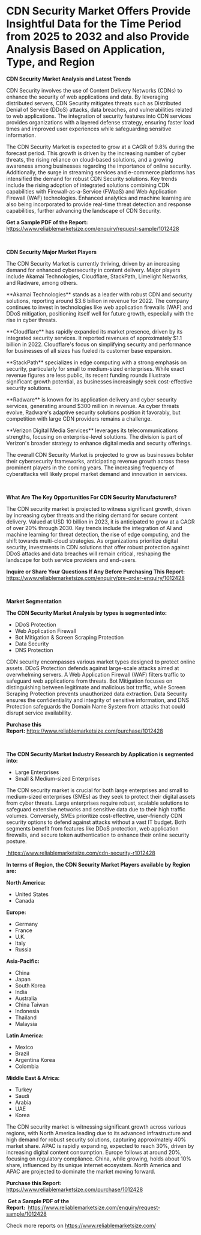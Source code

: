 <p><h1>CDN Security Market Offers Provide Insightful Data for the Time Period from 2025 to 2032 and also Provide Analysis Based on Application, Type, and Region</h1></p><p><strong>CDN Security Market Analysis and Latest Trends</strong></p>
<p><p>CDN Security involves the use of Content Delivery Networks (CDNs) to enhance the security of web applications and data. By leveraging distributed servers, CDN Security mitigates threats such as Distributed Denial of Service (DDoS) attacks, data breaches, and vulnerabilities related to web applications. The integration of security features into CDN services provides organizations with a layered defense strategy, ensuring faster load times and improved user experiences while safeguarding sensitive information.</p><p>The CDN Security Market is expected to grow at a CAGR of 9.8% during the forecast period. This growth is driven by the increasing number of cyber threats, the rising reliance on cloud-based solutions, and a growing awareness among businesses regarding the importance of online security. Additionally, the surge in streaming services and e-commerce platforms has intensified the demand for robust CDN Security solutions. Key trends include the rising adoption of integrated solutions combining CDN capabilities with Firewall-as-a-Service (FWaaS) and Web Application Firewall (WAF) technologies. Enhanced analytics and machine learning are also being incorporated to provide real-time threat detection and response capabilities, further advancing the landscape of CDN Security.</p></p>
<p><strong>Get a Sample PDF of the Report:&nbsp;</strong> <a href="https://www.reliablemarketsize.com/enquiry/request-sample/1012428?utm_campaign=2593&utm_medium=2&utm_source=Github&utm_content=ia&utm_term=05032025&utm_id=cdn-security">https://www.reliablemarketsize.com/enquiry/request-sample/1012428</a></p>
<p>&nbsp;</p>
<p><strong>CDN Security Major Market Players</strong></p>
<p><p>The CDN Security Market is currently thriving, driven by an increasing demand for enhanced cybersecurity in content delivery. Major players include Akamai Technologies, Cloudflare, StackPath, Limelight Networks, and Radware, among others.</p><p>**Akamai Technologies** stands as a leader with robust CDN and security solutions, reporting around $3.6 billion in revenue for 2022. The company continues to invest in technologies like web application firewalls (WAF) and DDoS mitigation, positioning itself well for future growth, especially with the rise in cyber threats.</p><p>**Cloudflare** has rapidly expanded its market presence, driven by its integrated security services. It reported revenues of approximately $1.1 billion in 2022. Cloudflare's focus on simplifying security and performance for businesses of all sizes has fueled its customer base expansion.</p><p>**StackPath** specializes in edge computing with a strong emphasis on security, particularly for small to medium-sized enterprises. While exact revenue figures are less public, its recent funding rounds illustrate significant growth potential, as businesses increasingly seek cost-effective security solutions.</p><p>**Radware** is known for its application delivery and cyber security services, generating around $300 million in revenue. As cyber threats evolve, Radware's adaptive security solutions position it favorably, but competition with large CDN providers remains a challenge.</p><p>**Verizon Digital Media Services** leverages its telecommunications strengths, focusing on enterprise-level solutions. The division is part of Verizon's broader strategy to enhance digital media and security offerings.</p><p>The overall CDN Security Market is projected to grow as businesses bolster their cybersecurity frameworks, anticipating revenue growth across these prominent players in the coming years. The increasing frequency of cyberattacks will likely propel market demand and innovation in services.</p></p>
<p>&nbsp;</p>
<p><strong>What Are The Key Opportunities For CDN Security Manufacturers?</strong></p>
<p><p>The CDN security market is projected to witness significant growth, driven by increasing cyber threats and the rising demand for secure content delivery. Valued at USD 10 billion in 2023, it is anticipated to grow at a CAGR of over 20% through 2030. Key trends include the integration of AI and machine learning for threat detection, the rise of edge computing, and the shift towards multi-cloud strategies. As organizations prioritize digital security, investments in CDN solutions that offer robust protection against DDoS attacks and data breaches will remain critical, reshaping the landscape for both service providers and end-users.</p></p>
<p><strong>Inquire or Share Your Questions If Any Before Purchasing This Report:</strong> <a href="https://www.reliablemarketsize.com/enquiry/pre-order-enquiry/1012428?utm_campaign=2593&utm_medium=2&utm_source=Github&utm_content=ia&utm_term=05032025&utm_id=cdn-security">https://www.reliablemarketsize.com/enquiry/pre-order-enquiry/1012428</a></p>
<p>&nbsp;</p>
<p><strong>Market Segmentation</strong></p>
<p><strong>The CDN Security Market Analysis by types is segmented into:</strong></p>
<p><ul><li>DDoS Protection</li><li>Web Application Firewall</li><li>Bot Mitigation & Screen Scraping Protection</li><li>Data Security</li><li>DNS Protection</li></ul></p>
<p><p>CDN security encompasses various market types designed to protect online assets. DDoS Protection defends against large-scale attacks aimed at overwhelming servers. A Web Application Firewall (WAF) filters traffic to safeguard web applications from threats. Bot Mitigation focuses on distinguishing between legitimate and malicious bot traffic, while Screen Scraping Protection prevents unauthorized data extraction. Data Security ensures the confidentiality and integrity of sensitive information, and DNS Protection safeguards the Domain Name System from attacks that could disrupt service availability.</p></p>
<p><strong>Purchase this Report:&nbsp;</strong><a href="https://www.reliablemarketsize.com/purchase/1012428?utm_campaign=2593&utm_medium=2&utm_source=Github&utm_content=ia&utm_term=05032025&utm_id=cdn-security">https://www.reliablemarketsize.com/purchase/1012428</a></p>
<p>&nbsp;</p>
<p><strong>The CDN Security Market Industry Research by Application is segmented into:</strong></p>
<p><ul><li>Large Enterprises</li><li>Small & Medium-sized Enterprises</li></ul></p>
<p><p>The CDN security market is crucial for both large enterprises and small to medium-sized enterprises (SMEs) as they seek to protect their digital assets from cyber threats. Large enterprises require robust, scalable solutions to safeguard extensive networks and sensitive data due to their high traffic volumes. Conversely, SMEs prioritize cost-effective, user-friendly CDN security options to defend against attacks without a vast IT budget. Both segments benefit from features like DDoS protection, web application firewalls, and secure token authentication to enhance their online security posture.</p></p>
<p><a href="https://www.reliablemarketsize.com/cdn-security-r1012428?utm_campaign=2593&utm_medium=2&utm_source=Github&utm_content=ia&utm_term=05032025&utm_id=cdn-security">&nbsp;https://www.reliablemarketsize.com/cdn-security-r1012428</a></p>
<p><strong>In terms of Region, the CDN Security Market Players available by Region are:</strong></p>
<p>
    <p> <strong> North America: </strong>
        <ul>
            <li>United States</li>
            <li>Canada</li>
        </ul>
        </p> 
    <p> <strong> Europe: </strong>
        <ul>
            <li>Germany</li>
            <li>France</li>
            <li>U.K.</li>
            <li>Italy</li>
            <li>Russia</li>
        </ul>
        </p> 
    <p> <strong> Asia-Pacific: </strong>
        <ul>
            <li>China</li>
            <li>Japan</li>
            <li>South Korea</li>
            <li>India</li>
            <li>Australia</li>
            <li>China Taiwan</li>
            <li>Indonesia</li>
            <li>Thailand</li>
            <li>Malaysia</li>
        </ul>
        </p> 
    <p> <strong> Latin America: </strong>
        <ul>
            <li>Mexico</li>
            <li>Brazil</li>
            <li>Argentina Korea</li>
            <li>Colombia</li>
        </ul>
        </p> 
    <p> <strong> Middle East & Africa: </strong>
        <ul>
            <li>Turkey</li>
            <li>Saudi</li>
            <li>Arabia</li>
            <li>UAE</li>
            <li>Korea</li>
        </ul>
    </p>
    </p>
<p><p>The CDN security market is witnessing significant growth across various regions, with North America leading due to its advanced infrastructure and high demand for robust security solutions, capturing approximately 40% market share. APAC is rapidly expanding, expected to reach 30%, driven by increasing digital content consumption. Europe follows at around 20%, focusing on regulatory compliance. China, while growing, holds about 10% share, influenced by its unique internet ecosystem. North America and APAC are projected to dominate the market moving forward.</p></p>
<p><strong>Purchase this Report: </strong><a href="https://www.reliablemarketsize.com/purchase/1012428?utm_campaign=2593&utm_medium=2&utm_source=Github&utm_content=ia&utm_term=05032025&utm_id=cdn-security">https://www.reliablemarketsize.com/purchase/1012428</a></p>
<p>&nbsp;<strong>Get a Sample PDF of the Report:&nbsp;&nbsp;</strong><a href="https://www.reliablemarketsize.com/enquiry/request-sample/1012428?utm_campaign=2593&utm_medium=2&utm_source=Github&utm_content=ia&utm_term=05032025&utm_id=cdn-security">https://www.reliablemarketsize.com/enquiry/request-sample/1012428</a></p>
<p><strong></strong></p>
<p>Check more reports on <a href="https://www.reliablemarketsize.com/?utm_campaign=2593&utm_medium=2&utm_source=Github&utm_content=ia&utm_term=05032025&utm_id=cdn-security">https://www.reliablemarketsize.com/</a></p>